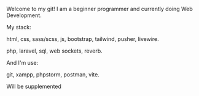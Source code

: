 Welcome to my git!
I am a beginner programmer and currently doing Web Development.


My stack:

html, css, sass/scss, js, bootstrap, tailwind, pusher, livewire.

php, laravel, sql, web sockets, reverb.


And I'm use:

git, xampp, phpstorm, postman, vite.




Will be supplemented

